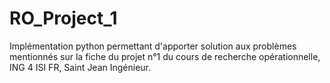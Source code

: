 # RO_Project_1
Implémentation python permettant d'apporter solution aux problèmes mentionnés sur la fiche du projet n°1 du cours de recherche opérationnelle, ING 4 ISI FR, Saint Jean Ingénieur.
